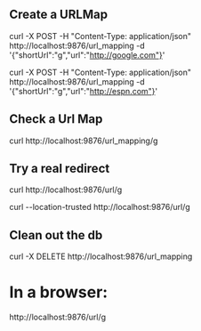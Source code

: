 
## Create a URLMap
curl -X POST -H "Content-Type: application/json" http://localhost:9876/url_mapping -d '{"shortUrl":"g","url":"http://google.com"}'

curl -X POST -H "Content-Type: application/json" http://localhost:9876/url_mapping -d '{"shortUrl":"g","url":"http://espn.com"}'

## Check a Url Map
curl http://localhost:9876/url_mapping/g

## Try a real redirect
curl http://localhost:9876/url/g

curl --location-trusted http://localhost:9876/url/g

## Clean out the db
curl -X DELETE http://localhost:9876/url_mapping

# In a browser:
http://localhost:9876/url/g


